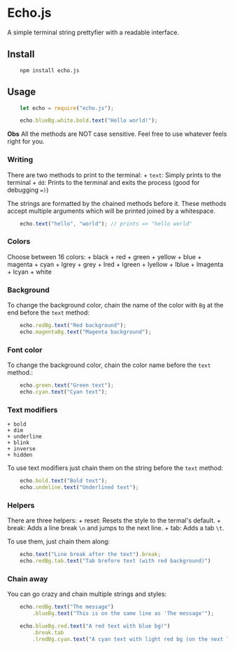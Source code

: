 # Echo.js
A simple terminal string prettyfier with a readable interface.

## Install
```
    npm install echo.js
```

## Usage
```js
    let echo = require("echo.js");

    echo.blueBg.white.bold.text("Hello world!");
```

__Obs__ All the methods are NOT case sensitive. Feel free to use whatever feels right for you.

### Writing
There are two methods to print to the terminal:
    + `text`: Simply prints to the terminal
    + `dd`:   Prints to the terminal and exits the process (good for debugging `=)`)

The strings are formatted by the chained methods before it.
These methods accept multiple arguments which will be printed joined by a whitespace.

```js
    echo.text("hello", "world"); // prints => "hello world"
```

### Colors
Choose between 16 colors:
    + black
    + red
    + green
    + yellow
    + blue
    + magenta
    + cyan
    + lgrey
    + grey
    + lred
    + lgreen
    + lyellow
    + lblue
    + lmagenta
    + lcyan
    + white

### Background
To change the background color, chain the name of the color with `Bg` at the end before the `text` method:

```js
    echo.redBg.text("Red background");
    echo.magentaBg.text("Magenta background");
```

### Font color
To change the background color, chain the color name before the `text` method.:

```js
    echo.green.text("Green text");
    echo.cyan.text("Cyan text");
```

### Text modifiers
    + bold
    + dim
    + underline
    + blink
    + inverse
    + hidden

To use text modifiers just chain them on the string before the `text` method:
```js
    echo.bold.text("Bold text");
    echo.undeline.text("Underlined text");
```

### Helpers
There are three helpers:
    + reset: Resets the style to the termal's default.
    + break: Adds a line break `\n` and jumps to the next line.
    + tab:   Adds a tab `\t`.

To use them, just chain them along:
```js
    echo.text("Line break after the text").break;
    echo.redBg.tab.text("Tab brefore text (with red background)")
```

### Chain away
You can go crazy and chain multiple strings and styles:
```js
    echo.redBg.text("The message")
        .blueBg.text("This is on the same line as 'The message'");

    echo.blueBg.red.text("A red text with blue bg!")
        .break.tab
        .lredBg.cyan.text("A cyan text with light red bg (on the next line)!");
```
